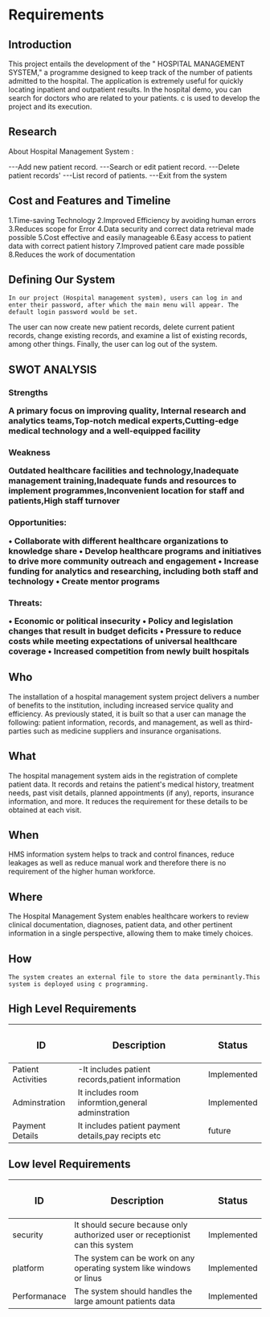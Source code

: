 # Requirements
## Introduction
 This project entails the development of the " HOSPITAL MANAGEMENT SYSTEM," a programme designed to keep track of the number of patients admitted to the hospital. The application is extremely useful for quickly locating inpatient and outpatient results. In the hospital demo, you can search for doctors who are related to your patients. c is used to develop the project and its execution.

## Research

About Hospital Management System :

---Add new patient record. 
---Search or edit patient record.
---Delete patient records'
---List record of patients.
---Exit from the system
 
## Cost and Features and Timeline

1.Time-saving Technology
2.Improved Efficiency by avoiding human errors
3.Reduces scope for Error
4.Data security and correct data retrieval made possible
5.Cost effective and easily manageable
6.Easy access to patient data with correct patient history
7.Improved patient care made possible
8.Reduces the work of documentation

## Defining Our System
    In our project (Hospital management system), users can log in and enter their password, after which the main menu will appear. The default login password would be set.
The user can now create new patient records, delete current patient records, change existing records, and examine a list of existing records, among other things. Finally, the user can log out of the system.
## SWOT ANALYSIS
<h3>Strengths

A primary focus on improving quality, Internal research and analytics teams,Top-notch medical experts,Cutting-edge medical technology and a well-equipped facility

<h3>Weakness

Outdated healthcare facilities and technology,Inadequate management training,Inadequate funds and resources to implement programmes,Inconvenient location for staff and patients,High staff turnover

<h3>Opportunities:

•	Collaborate with different healthcare organizations to knowledge share
•	Develop healthcare programs and initiatives to drive more community outreach and engagement
•	Increase funding for analytics and researching, including both staff and technology
•	Create mentor programs

<h3>Threats:

•	Economic or political insecurity
•	Policy and legislation changes that result in budget deficits
•	Pressure to reduce costs while meeting expectations of universal healthcare coverage
•	Increased competition from newly built hospitals

## Who
The installation of a hospital management system project delivers a number of benefits to the institution, including increased service quality and efficiency. As previously stated, it is built so that a user can manage the following: patient information, records, and management, as well as third-parties such as medicine suppliers and insurance organisations.

## What
The hospital management system aids in the registration of complete patient data. It records and retains the patient's medical history, treatment needs, past visit details, planned appointments (if any), reports, insurance information, and more. It reduces the requirement for these details to be obtained at each visit.
## When
HMS information system helps to track and control finances, reduce leakages as well as reduce manual work and therefore there is no requirement of the higher human workforce.

## Where
The Hospital Management System enables healthcare workers to review clinical documentation, diagnoses, patient data, and other pertinent information in a single perspective, allowing them to make timely choices.
## How
    The system creates an external file to store the data perminantly.This system is deployed using c programming.

## High Level Requirements
| **<h3> ID** | **<h3>Description**                                              | <h3>Status      |    
|-------------|--------------------------------------------------------------|------------- |
 | Patient Activities|-It includes patient records,patient information  | Implemented    |
| Adminstration     |It includes room informtion,general adminstration| Implemented    |
|  Payment Details       |It includes patient payment details,pay recipts etc| future    |
##  Low level Requirements
 | **<h3> ID** | **<h3>Description**                                              | <h3>Status      |    
|-------------|--------------------------------------------------------------|------------- |
 | security|It should secure because  only authorized user or receptionist can this system  | Implemented    |
| platform     |The system can be work on any operating system like windows or linus| Implemented    |
|  Performanace       |The system should handles the large amount patients data| Implemented    |
